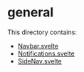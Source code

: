 # general

This directory contains:

- [Navbar.svelte](Navbar.svelte.md)
- [Notifications.svelte](Notifications.svelte.md)
- [SideNav.svelte](SideNav.svelte.md)